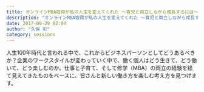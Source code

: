 ```yaml
---
title: オンラインMBA取得が私の人生を変えてくれた ～育児と両立しながら成長するには～
description: "オンラインMBA取得が私の人生を変えてくれた ～育児と両立しながら成長するには～"
date: 2017-09-29 02:04
author: "久保 彩"
category: sessions
---
```

人生100年時代と言われる中で、これからビジネスパーソンとしてどうあるべきか？企業のワークスタイルが変わっていく中で、働く個人はどう生きて、どう働いて、どう楽しむのか。仕事と子育て、そして修学（MBA）の両立の経験を経て見えてきたものをベースに、皆さんと新しい働き方を楽しむ考え方を見つけます。